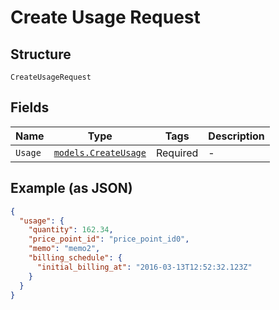 
# Create Usage Request

## Structure

`CreateUsageRequest`

## Fields

| Name | Type | Tags | Description |
|  --- | --- | --- | --- |
| `Usage` | [`models.CreateUsage`](../../doc/models/create-usage.md) | Required | - |

## Example (as JSON)

```json
{
  "usage": {
    "quantity": 162.34,
    "price_point_id": "price_point_id0",
    "memo": "memo2",
    "billing_schedule": {
      "initial_billing_at": "2016-03-13T12:52:32.123Z"
    }
  }
}
```

